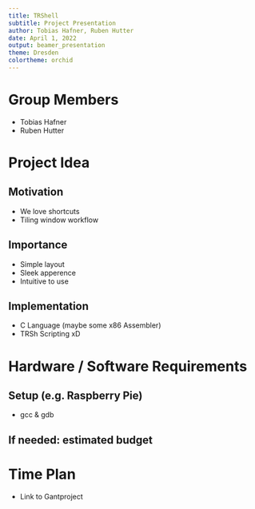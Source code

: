 ```yaml
---
title: TRShell 
subtitle: Project Presentation
author: Tobias Hafner, Ruben Hutter
date: April 1, 2022
output: beamer_presentation
theme: Dresden
colortheme: orchid
---
```


# Group Members
- Tobias Hafner
- Ruben Hutter


# Project Idea
## Motivation
- We love shortcuts
- Tiling window workflow

## Importance
- Simple layout
- Sleek apperence
- Intuitive to use

## Implementation
- C Language (maybe some x86 Assembler)
- TRSh Scripting xD


# Hardware / Software Requirements
## Setup (e.g. Raspberry Pie)
- gcc & gdb

## If needed: estimated budget


# Time Plan
- Link to Gantproject
